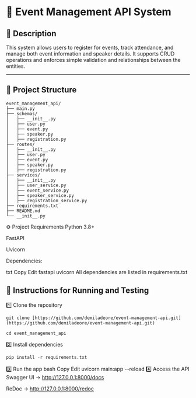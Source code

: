 # 📘 **Event Management API System**

## 🧾 Description

This system allows users to register for events, track attendance, and manage both event information and speaker details. It supports CRUD operations and enforces simple validation and relationships between the entities.

---

## 📂 Project Structure

```plaintext
event_management_api/
├── main.py
├── schemas/
│   ├── __init__.py
│   ├── user.py
│   ├── event.py
│   ├── speaker.py
│   ├── registration.py
├── routes/
│   ├── __init__.py
│   ├── user.py
│   ├── event.py
│   ├── speaker.py
│   ├── registration.py
├── services/
│   ├── __init__.py
│   ├── user_service.py
│   ├── event_service.py
│   ├── speaker_service.py
│   ├── registration_service.py
├── requirements.txt
├── README.md
└── __init__.py

```

⚙️ Project Requirements
Python 3.8+

FastAPI

Uvicorn

Dependencies:

txt
Copy
Edit
fastapi
uvicorn
All dependencies are listed in requirements.txt

## 🚀 Instructions for Running and Testing

1️⃣ Clone the repository

```
git clone [https://github.com/demiladeore/event-management-api.git](https://github.com/demiladeore/event-management-api.git)
```

```
cd event_management_api
```

2️⃣ Install dependencies

```py
pip install -r requirements.txt
```

3️⃣ Run the app
bash
Copy
Edit
uvicorn main:app --reload
4️⃣ Access the API
Swagger UI → http://127.0.0.1:8000/docs

ReDoc → http://127.0.0.1:8000/redoc
